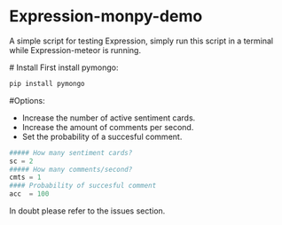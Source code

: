 # Expression-monpy-demo

A simple script for testing Expression, simply run this script in a terminal while Expression-meteor is running.

# Install
First install pymongo:
```bash
pip install pymongo
```
#Options:
- Increase the number of active sentiment cards.
- Increase the amount of comments per second.
- Set the probability of a succesful comment.

```python
##### How many sentiment cards?
sc = 2
##### How many comments/second?
cmts = 1
#### Probability of succesful comment
acc  = 100
```

In doubt please refer to the issues section.
